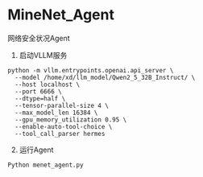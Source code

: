 # MineNet_Agent
网络安全状况Agent


1. 启动VLLM服务
```
python -m vllm.entrypoints.openai.api_server \
  --model /home/xd/llm_model/Qwen2_5_32B_Instruct/ \
  --host localhost \
  --port 6666 \
  --dtype=half \
  --tensor-parallel-size 4 \
  --max_model_len 16384 \
  --gpu_memory_utilization 0.95 \
  --enable-auto-tool-choice \
  --tool_call_parser hermes
```

2. 运行Agent
```
Python menet_agent.py
```

